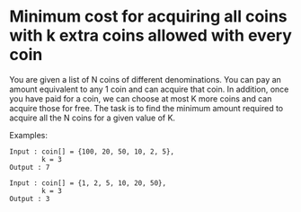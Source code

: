 # Minimum cost for acquiring all coins with k extra coins allowed with every coin

You are given a list of N coins of different denominations. You can pay an amount equivalent to any 1 coin and can acquire that coin. In addition, once you have paid for a coin, we can choose at most K more coins and can acquire those for free. The task is to find the minimum amount required to acquire all the N coins for a given value of K.

Examples:
```
Input : coin[] = {100, 20, 50, 10, 2, 5}, 
        k = 3
Output : 7

Input : coin[] = {1, 2, 5, 10, 20, 50}, 
        k = 3
Output : 3
```
